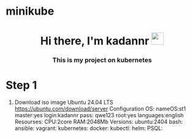 # minikube
<h1 align="center">Hi there, I'm kadannr</a> 
<img src="https://github.com/blackcater/blackcater/raw/main/images/Hi.gif" height="32"/></h1>
<h3 align="center">This is my project on kubernetes</h3>

# Step 1
1. Download iso image Ubuntu 24.04 LTS https://ubuntu.com/download/server
Configuration OS:
    nameOS:st1
    master:yes
    login:kadannr
    pass: qwe123
    root:yes
    languages:english
Resourses:
    CPU:2core
    RAM:2048Mb
Versions:
    ubuntu:2404
    bash:
    ansible:
    vagrant:
    kubernetes:
    docker:
    kubectl:
    helm:
    PSQL:
